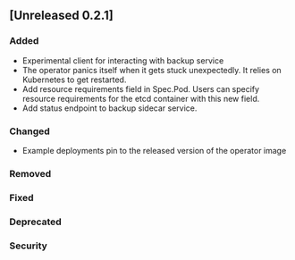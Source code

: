 ## [Unreleased 0.2.1]
### Added

- Experimental client for interacting with backup service
- The operator panics itself when it gets stuck unexpectedly. It relies on Kubernetes to
get restarted.
- Add resource requirements field in Spec.Pod. Users can specify resource requirements for the
etcd container with this new field.
- Add status endpoint to backup sidecar service.

### Changed

- Example deployments pin to the released version of the operator image

### Removed

### Fixed

### Deprecated

### Security

